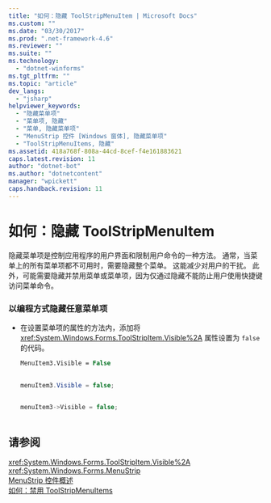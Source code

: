 ```yaml
---
title: "如何：隐藏 ToolStripMenuItem | Microsoft Docs"
ms.custom: ""
ms.date: "03/30/2017"
ms.prod: ".net-framework-4.6"
ms.reviewer: ""
ms.suite: ""
ms.technology: 
  - "dotnet-winforms"
ms.tgt_pltfrm: ""
ms.topic: "article"
dev_langs: 
  - "jsharp"
helpviewer_keywords: 
  - "隐藏菜单项"
  - "菜单项, 隐藏"
  - "菜单, 隐藏菜单项"
  - "MenuStrip 控件 [Windows 窗体], 隐藏菜单项"
  - "ToolStripMenuItems, 隐藏"
ms.assetid: 418a768f-808a-44cd-8cef-f4e161883621
caps.latest.revision: 11
author: "dotnet-bot"
ms.author: "dotnetcontent"
manager: "wpickett"
caps.handback.revision: 11
---
```

# 如何：隐藏 ToolStripMenuItem
隐藏菜单项是控制应用程序的用户界面和限制用户命令的一种方法。  通常，当菜单上的所有菜单项都不可用时，需要隐藏整个菜单。  这能减少对用户的干扰。  此外，可能需要隐藏并禁用菜单或菜单项，因为仅通过隐藏不能防止用户使用快捷键访问菜单命令。  
  
### 以编程方式隐藏任意菜单项  
  
-   在设置菜单项的属性的方法内，添加将 <xref:System.Windows.Forms.ToolStripItem.Visible%2A> 属性设置为 `false` 的代码。  
  
    ```vb  
    MenuItem3.Visible = False  
  
    ```  
  
    ```csharp  
    menuItem3.Visible = false;  
  
    ```  
  
    ```cpp  
    menuItem3->Visible = false;  
  
    ```  
  
## 请参阅  
 <xref:System.Windows.Forms.ToolStripItem.Visible%2A>   
 <xref:System.Windows.Forms.MenuStrip>   
 [MenuStrip 控件概述](../../../../docs/framework/winforms/controls/menustrip-control-overview-windows-forms.md)   
 [如何：禁用 ToolStripMenuItems](../../../../docs/framework/winforms/controls/how-to-disable-toolstripmenuitems.md)
